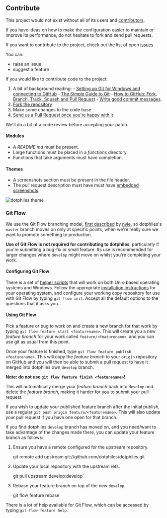 Contribute
----------

This project would not exist without all of its users and [contributors][14].

If you have ideas on how to make the configuration easier to maintain or
improve its performance, do not hesitate to fork and send pull requests.

If you want to contribute to the project, check out the list of open [issues][13]

You can:

 - raise an issue
 - suggest a feature

If you would like to contribute code to the project:

  1. A bit of background reading:
    - [Setting up Git for Windows and connecting to GitHub][2]
    - [The Simple Guide to Git][3]
    - [How to GitHub: Fork, Branch, Track, Squash and Pull Request][11]
    - [Write good commit messages][10].
  2. [Fork the repository][4]
  3. Make some changes to the code base
  4. [Send us a Pull Request once you're happy with it][5]

We'll do a bit of a code review before accepting your patch.

#### Modules

   - A *README.md* must be present.
   - Large functions must be placed in a *functions* directory.
   - Functions that take arguments must have completion.

#### Themes

   - A screenshots section must be present in the file header.
   - The pull request description must have must have [embedded
     screenshots][12].

  ![dotphiles theme][1]

### Git Flow

We use the Git Flow branching model, [first described][6] by [nvie][7],
so dotphiles's `master` branch moves on only at specific points, when we're
really sure we want to promote something to production.

**Use of Git Flow is not required for contributing to dotphiles**, particularly
if you're submitting a bug-fix or small feature.  Its use is recommended for
larger changes where `develop` might move on whilst you're completing your work.

#### Configuring Git Flow

There is a set of [helper scripts][8] that will work on both Unix-based
operating systems and Windows.  Follow the appropriate 
[installation instructions][9] for your operating system, and configure your
working copy repository for use with Git Flow by typing `git flow init`.
Accept all the default options to the questions that it asks you.

#### Using Git Flow

Pick a feature or bug to work on and create a new branch for that work by
typing `git flow feature start <featurename>`.  This will create you a new
*feature branch* for your work called `feature/<featurename>`, and you can use
git as usual from this point.

Once your feature is finished, type `git flow feature publish <featurename>`.
This will copy the *feature branch* to your `origin` repository on GitHub and
you will then be able to submit a pull request to have it merged into dotphiles
own `develop` branch.

**Note: do not use `git flow feature finish <featurename>`!**

This will automatically merge your *feature branch* back into `develop` and
delete the *feature branch*, making it harder for you to submit your pull
request.

If you wish to update your published feature branch after the initial publish,
use a regular `git push origin feature/<featurename>`.  This will also update
your pull request if you have one open for that branch.

If you find dotphiles `develop` branch has moved on, and you need/want to take
advantage of the changes made there, you can update your feature branch as
follows:

  1. Ensure you have a remote configured for the upstream repository.

       git remote add upstream git://github.com/dotphiles/dotphiles.git

  2. Update your local repository with the upstream refs.

        git pull upstream develop:develop`

  3. Rebase your feature branch on top of the new `develop`.

        git flow feature rebase <featurename>

There is a lot of help available for Git Flow, which can be accessed by typing
`git flow feature help`.

[1]: https://raw.github.com/dotphiles/dotzsh/master/themes/dotphiles/screenshots/dotphiles.png "dotphiles theme"
[2]: http://help.github.com/win-set-up-git/
[3]: http://rogerdudler.github.com/git-guide/
[4]: http://help.github.com/fork-a-repo/
[5]: http://help.github.com/send-pull-requests/
[6]: http://nvie.com/posts/a-successful-git-branching-model/
[7]: http://www.twitter.com/nvie
[8]: https://github.com/nvie/gitflow
[9]: https://github.com/nvie/gitflow/wiki/Installation
[10]: http://tbaggery.com/2008/04/19/a-note-about-git-commit-messages.html
[11]: https://help.github.com/articles/using-pull-requests
[12]: http://daringfireball.net/projects/markdown/syntax#img
[13]: https://github.com/dotphiles/dotzsh/issues
[14]: https://github.com/dotphiles/dotzsh/contributors

